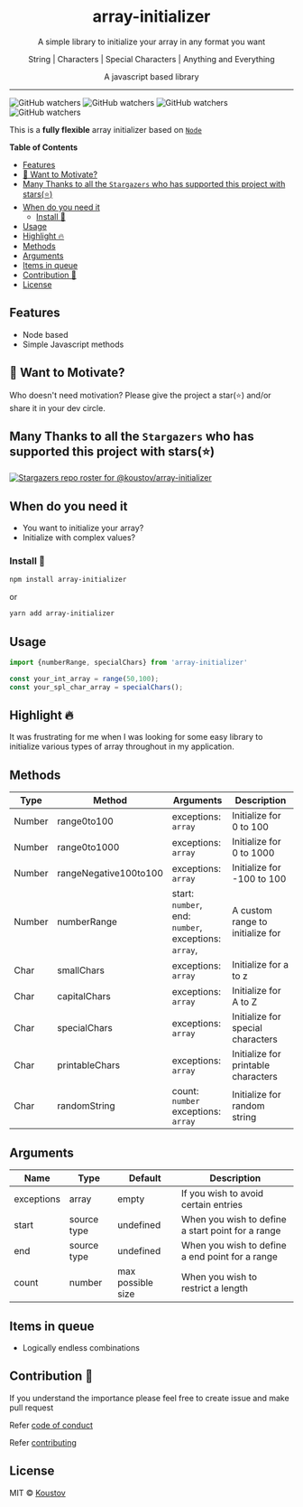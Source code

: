 <div align="center">

   <p>
    <h1>array-initializer</h1>
  </p>
  <p>
     A simple library to initialize your array in any format you want
  </p>
  <p>
     String | Characters | Special Characters | Anything and Everything
  </p>
  <p>A javascript based library</p>

  <p>

  </p>
</div>

---

![GitHub watchers](https://img.shields.io/github/watchers/koustov/array-initializer.svg?logo=github&label=Watch) ![GitHub watchers](https://img.shields.io/github/issues/koustov/array-initializer?logo=github&label=Issues) ![GitHub watchers](https://img.shields.io/github/stars/koustov/array-initializer?logo=github&label=Stars) ![GitHub watchers](https://img.shields.io/npm/dt/array-initializer.svg?logo=npm&label=downloads)

This is a **fully flexible** array initializer based on [`Node`](https://nodejs.org/en/)

**Table of Contents**

- [Features](#features)
- [🤲 Want to Motivate?](#-want-to-motivate)
- [Many Thanks to all the `Stargazers` who has supported this project with stars(⭐)](#many-thanks-to-all-the-stargazers-who-has-supported-this-project-with-stars)
- [When do you need it](#when-do-you-need-it)
  - [Install 🐙](#install-)
- [Usage](#usage)
- [Highlight 🔥](#highlight-)
- [Methods](#methods)
- [Arguments](#arguments)
- [Items in queue](#items-in-queue)
- [Contribution 🍰](#contribution-)
- [License](#license)


## Features

- Node based
- Simple Javascript methods

## 🤲 Want to Motivate?

Who doesn't need motivation? Please give the project a star(⭐) and/or share it in your dev circle.

## Many Thanks to all the `Stargazers` who has supported this project with stars(⭐)

[![Stargazers repo roster for @koustov/array-initializer](https://reporoster.com/stars/koustov/array-initializer)](https://github.com/koustov/array-initializer/stargazers)

## When do you need it

- You want to initialize your array?
- Initialize with complex values?


### Install 🐙

```bash
npm install array-initializer
```

or

```bash
yarn add array-initializer
```

## Usage
```js
import {numberRange, specialChars} from 'array-initializer'

const your_int_array = range(50,100);
const your_spl_char_array = specialChars();
```
## Highlight 🔥

It was frustrating for me when I was looking for some easy library to initialize various types of array throughout in my application.

## Methods

|Type|Method | Arguments |Description|
|---|---|---|---|
|Number| range0to100 | exceptions: `array` | Initialize for 0 to 100|
|Number| range0to1000 | exceptions: `array` |Initialize for 0 to 1000|
|Number| rangeNegative100to100 | exceptions: `array` |Initialize for -100 to 100|
|Number| numberRange | start: `number`,<br/> end: `number`, <br/>exceptions: `array`,  |A custom range to initialize for|
|Char| smallChars | exceptions: `array` | Initialize for a to z|
|Char| capitalChars | exceptions: `array` | Initialize for A to Z|
|Char| specialChars | exceptions: `array` | Initialize for special characters|
|Char| printableChars | exceptions: `array` | Initialize for printable characters|
|Char| randomString | count: `number` <br/>exceptions: `array` | Initialize for random string|

## Arguments
|Name|Type|Default|Description|
|---|---|---|---|
|exceptions| array | empty | If you wish to avoid certain entries|
|start| source type | undefined | When you wish to define a start point for a range |
|end| source type | undefined | When you wish to define a end point for a range |
|count| number | max possible size | When you wish to restrict a length |

## Items in queue

- Logically endless combinations

## Contribution 🍰

If you understand the importance please feel free to create issue and make pull request

Refer [code of conduct ](./CODE_OF_CONDUCT.md)

Refer [contributing ](./CONTRIBUTING.md)

## License

MIT © [Koustov](https://github.com/koustov)


